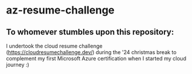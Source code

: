 # az-resume-challenge

## To whomever stumbles upon this repository:
I undertook the cloud resume challenge (https://cloudresumechallenge.dev/) during the '24 christmas break to complement my first Microsoft Azure certification when I started my cloud journey :)
